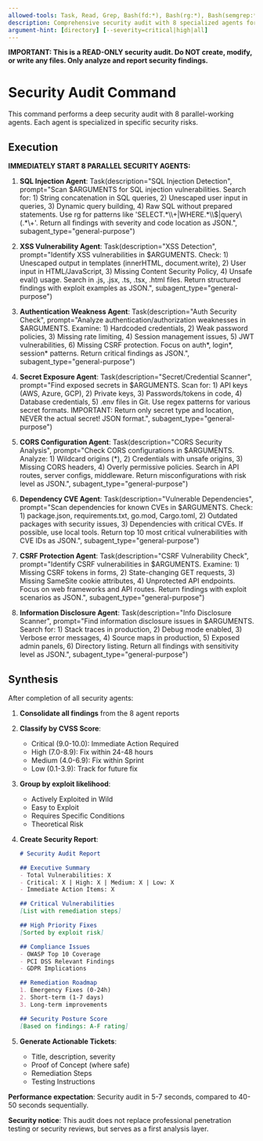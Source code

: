 ```yaml
---
allowed-tools: Task, Read, Grep, Bash(fd:*), Bash(rg:*), Bash(semgrep:*)
description: Comprehensive security audit with 8 specialized agents for critical vulnerabilities
argument-hint: [directory] [--severity=critical|high|all]
---
```


**IMPORTANT: This is a READ-ONLY security audit. Do NOT create, modify, or write any files. Only analyze and report security findings.**

# Security Audit Command

This command performs a deep security audit with 8 parallel-working agents. Each agent is specialized in specific security risks.

## Execution

**IMMEDIATELY START 8 PARALLEL SECURITY AGENTS:**

1. **SQL Injection Agent**: Task(description="SQL Injection Detection", prompt="Scan $ARGUMENTS for SQL injection vulnerabilities. Search for: 1) String concatenation in SQL queries, 2) Unescaped user input in queries, 3) Dynamic query building, 4) Raw SQL without prepared statements. Use rg for patterns like 'SELECT.*\\+|WHERE.*\\$|query\\(.*\\+'. Return all findings with severity and code location as JSON.", subagent_type="general-purpose")

2. **XSS Vulnerability Agent**: Task(description="XSS Detection", prompt="Identify XSS vulnerabilities in $ARGUMENTS. Check: 1) Unescaped output in templates (innerHTML, document.write), 2) User input in HTML/JavaScript, 3) Missing Content Security Policy, 4) Unsafe eval() usage. Search in .js, .jsx, .ts, .tsx, .html files. Return structured findings with exploit examples as JSON.", subagent_type="general-purpose")

3. **Authentication Weakness Agent**: Task(description="Auth Security Check", prompt="Analyze authentication/authorization weaknesses in $ARGUMENTS. Examine: 1) Hardcoded credentials, 2) Weak password policies, 3) Missing rate limiting, 4) Session management issues, 5) JWT vulnerabilities, 6) Missing CSRF protection. Focus on auth*, login*, session* patterns. Return critical findings as JSON.", subagent_type="general-purpose")

4. **Secret Exposure Agent**: Task(description="Secret/Credential Scanner", prompt="Find exposed secrets in $ARGUMENTS. Scan for: 1) API keys (AWS, Azure, GCP), 2) Private keys, 3) Passwords/tokens in code, 4) Database credentials, 5) .env files in Git. Use regex patterns for various secret formats. IMPORTANT: Return only secret type and location, NEVER the actual secret! JSON format.", subagent_type="general-purpose")

5. **CORS Configuration Agent**: Task(description="CORS Security Analysis", prompt="Check CORS configurations in $ARGUMENTS. Analyze: 1) Wildcard origins (*), 2) Credentials with unsafe origins, 3) Missing CORS headers, 4) Overly permissive policies. Search in API routes, server configs, middleware. Return misconfigurations with risk level as JSON.", subagent_type="general-purpose")

6. **Dependency CVE Agent**: Task(description="Vulnerable Dependencies", prompt="Scan dependencies for known CVEs in $ARGUMENTS. Check: 1) package.json, requirements.txt, go.mod, Cargo.toml, 2) Outdated packages with security issues, 3) Dependencies with critical CVEs. If possible, use local tools. Return top 10 most critical vulnerabilities with CVE IDs as JSON.", subagent_type="general-purpose")

7. **CSRF Protection Agent**: Task(description="CSRF Vulnerability Check", prompt="Identify CSRF vulnerabilities in $ARGUMENTS. Examine: 1) Missing CSRF tokens in forms, 2) State-changing GET requests, 3) Missing SameSite cookie attributes, 4) Unprotected API endpoints. Focus on web frameworks and API routes. Return findings with exploit scenarios as JSON.", subagent_type="general-purpose")

8. **Information Disclosure Agent**: Task(description="Info Disclosure Scanner", prompt="Find information disclosure issues in $ARGUMENTS. Search for: 1) Stack traces in production, 2) Debug mode enabled, 3) Verbose error messages, 4) Source maps in production, 5) Exposed admin panels, 6) Directory listing. Return all findings with sensitivity level as JSON.", subagent_type="general-purpose")

## Synthesis

After completion of all security agents:

1. **Consolidate all findings** from the 8 agent reports
2. **Classify by CVSS Score**:
   - Critical (9.0-10.0): Immediate Action Required
   - High (7.0-8.9): Fix within 24-48 hours
   - Medium (4.0-6.9): Fix within Sprint
   - Low (0.1-3.9): Track for future fix

3. **Group by exploit likelihood**:
   - Actively Exploited in Wild
   - Easy to Exploit
   - Requires Specific Conditions
   - Theoretical Risk

4. **Create Security Report**:
   ```markdown
   # Security Audit Report
   
   ## Executive Summary
   - Total Vulnerabilities: X
   - Critical: X | High: X | Medium: X | Low: X
   - Immediate Action Items: X
   
   ## Critical Vulnerabilities
   [List with remediation steps]
   
   ## High Priority Fixes
   [Sorted by exploit risk]
   
   ## Compliance Issues
   - OWASP Top 10 Coverage
   - PCI DSS Relevant Findings
   - GDPR Implications
   
   ## Remediation Roadmap
   1. Emergency Fixes (0-24h)
   2. Short-term (1-7 days)
   3. Long-term improvements
   
   ## Security Posture Score
   [Based on findings: A-F rating]
   ```

5. **Generate Actionable Tickets**:
   - Title, description, severity
   - Proof of Concept (where safe)
   - Remediation Steps
   - Testing Instructions

**Performance expectation**: Security audit in 5-7 seconds, compared to 40-50 seconds sequentially.

**Security notice**: This audit does not replace professional penetration testing or security reviews, but serves as a first analysis layer.